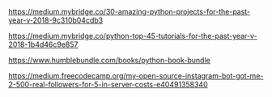https://medium.mybridge.co/30-amazing-python-projects-for-the-past-year-v-2018-9c310b04cdb3

https://medium.mybridge.co/python-top-45-tutorials-for-the-past-year-v-2018-1b4d46c9e857

https://www.humblebundle.com/books/python-book-bundle

https://medium.freecodecamp.org/my-open-source-instagram-bot-got-me-2-500-real-followers-for-5-in-server-costs-e40491358340
